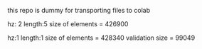 
this repo is dummy for transporting files to colab

hz: 2 length:5
size of elements = 426900

hz:1 length:1
size of elements = 428340
validation size = 99049

